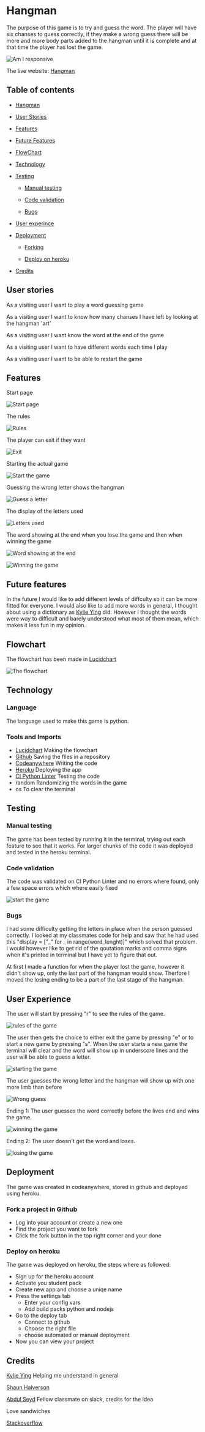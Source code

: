 # Hangman

The purpose of this game is to try and guess the word. The player will have six chanses to guess correctly, if they make a wrong guess there will be more and more body parts added to the hangman until it is complete and at that time the player has lost the game.

![Am I responsive](screenshots/pp3_am_i_responsive.png)

The live website: [Hangman](https://guess-correct-word-7dc0d1b2b0d6.herokuapp.com/)

## Table of contents

- [Hangman](#hangman)

- [User Stories](#user-stories)

- [Features](#features)

- [Future Features](#future-features)

- [FlowChart](#flowchart)

- [Technology](#technology)

- [Testing](#testing)

    - [Manual testing](#manual-testing)

    - [Code validation](#code-validation)

    - [Bugs](#bugs)

- [User experince](#user-experience)

- [Deployment](#deployment)

    - [Forking](#fork-a-project-in-github)

    - [Deploy on heroku](#Deploy-on-heroku)
    
- [Credits](#credits)

## User stories

As a visiting user I want to play a word guessing game

As a visiting user I want to know how many chanses I have left by looking at the hangman 'art'

As a visiting user I want know the word at the end of the game

As a visiting user I want to have different words each time I play

As a visiting user I want to be able to restart the game

## Features

Start page

![Start page](screenshots/pp3_start.png)

The rules

![Rules](screenshots/pp3_rules.png)

The player can exit if they want

![Exit](screenshots/pp3_if_exit.png)

Starting the actual game

![Start the game](screenshots/pp3_start_game.png)

Guessing the wrong letter shows the hangman

![Guess a letter](screenshots/pp3_guess_a_letter.png)


The display of the letters used

![Letters used](screenshots/pp3_letters_used.png)

The word showing at the end when you lose the game and then when winning the game

![Word showing at the end](screenshots/pp3_word_shows_at_end.png)

![Winning the game](screenshots/correct_pp3.png)

## Future features

In the future I would like to add different levels of diffculty so it can be more fitted for everyone. I would also like to add more words in general, I thought about using a dictionary as [Kylie Ying](https://www.youtube.com/watch?v=cJJTnI22IF8) did. However I thought the words were way to difficult and barely understood what most of them mean, which makes it less fun in my opinion. 

## Flowchart

The flowchart has been made in [Lucidchart](https://www.lucidchart.com/pages/sv/landing?utm_source=bing&utm_medium=cpc&utm_campaign=_chart_sv_allcountries_mixed_search_brand_exact_&km_CPC_CampaignId=369459367&km_CPC_AdGroupID=1234751733984489&km_CPC_Keyword=lucidchart&km_CPC_MatchType=e&km_CPC_ExtensionID={extensionid}&km_CPC_Network=o&km_CPC_AdPosition=&km_CPC_Creative=&km_CPC_TargetID=kwd-77172125927078:loc-174&km_CPC_Country=153578&km_CPC_Device=c&km_CPC_placement=&km_CPC_target=&mkt_query=lucidchart&msclkid=fe6f3579a30b1b9d6b5350edad8f1942)

![The flowchart](screenshots/Flowchart_pp3.png)

## Technology

### Language

The language used to make this game is python.

### Tools and Imports

* [Lucidchart](https://www.lucidchart.com/pages/sv/landing?utm_source=bing&utm_medium=cpc&utm_campaign=_chart_sv_allcountries_mixed_search_brand_exact_&km_CPC_CampaignId=369459367&km_CPC_AdGroupID=1234751733984489&km_CPC_Keyword=lucidchart&km_CPC_MatchType=e&km_CPC_ExtensionID={extensionid}&km_CPC_Network=o&km_CPC_AdPosition=&km_CPC_Creative=&km_CPC_TargetID=kwd-77172125927078:loc-174&km_CPC_Country=153578&km_CPC_Device=c&km_CPC_placement=&km_CPC_target=&mkt_query=lucidchart&msclkid=fe6f3579a30b1b9d6b5350edad8f1942)
    Making the flowchart
* [Github](https://github.com/ElinGrahn/pp3)
    Saving the files in a repository
* [Codeanywhere](https://app.codeanywhere.com/)
    Writing the code
* [Heroku](https://dashboard.heroku.com/apps)
    Deploying the app
* [CI Python Linter](https://pep8ci.herokuapp.com/)
    Testing the code
* random
    Randomizing the words in the game
* os
    To clear the terminal

## Testing

   ### Manual testing

   The game has been tested by running it in the terminal, trying out each feature to see that it works. For larger chunks of the code it was deployed and tested in the heroku terminal.

   ### Code validation

   The code was validated on CI Python Linter and no errors where found, only a few space errors which where easily fixed
    
   ![start the game](screenshots/pp3_validation.png)

   ### Bugs

   I had some difficulty getting the letters in place when the person guessed correctly. I looked at my classmates code for help and saw that he had used this "display = ["_" for _ in range(word_lenght)]" which solved that problem. I would however like to get rid of the qoutation marks and comma signs when it's printed in terminal but I have yet to figure that out.

   At first I made a function for when the player lost the game, however it didn't show up, only the last part of the hangman would show. Therfore I moved the losing ending to be a part of the last stage of the hangman.

## User Experience

The user will start by pressing "r" to see the rules of the game.

![rules of the game](screenshots/pp3_rules.png)

The user then gets the choice to either exit the game by pressing "e" or to start a new game by pressing "s". When the user starts a new game the terminal will clear and the word will show up in underscore lines and the user will be able to guess a letter.

![starting the game](screenshots/pp3_start_game.png)

The user guesses the wrong letter and the hangman will show up with one more limb than before

![Wrong guess](screenshots/wrong_guess_pp3.png)

Ending 1: The user guesses the word correctly before the lives end and wins the game.

![winning the game](screenshots/won_pp3.png)

Ending 2: The user doesn't get the word and loses.

![losing the game](screenshots/pp3_lost_game.png)

## Deployment

The game was created in codeanywhere, stored in github and deployed using heroku.

### Fork a project in Github

* Log into your account or create a new one
* Find the project you want to fork
* Click the fork button in the top right corner and your done

### Deploy on heroku

The game was deployed on heroku, the steps where as followed:

* Sign up for the heroku account
* Activate you student pack
* Create new app and choose a uniqe name
* Press the settings tab
    * Enter your config vars
    * Add  build packs python and nodejs
* Go to the deploy tab
    * Connect to github
    * Choose the right file
    * choose automated or manual deployment
* Now you can view your project

## Credits

[Kylie Ying](https://www.youtube.com/watch?v=cJJTnI22IF8) Helping me understand in general

[Shaun Halverson](https://www.youtube.com/watch?v=pFvSb7cb_Us)

[Abdul Seyd](https://github.com/AbdulSyed05) Fellow classmate on slack, credits for the idea

Love sandwiches 

[Stackoverflow](https://stackoverflow.com/questions/2084508/clear-terminal-in-python)